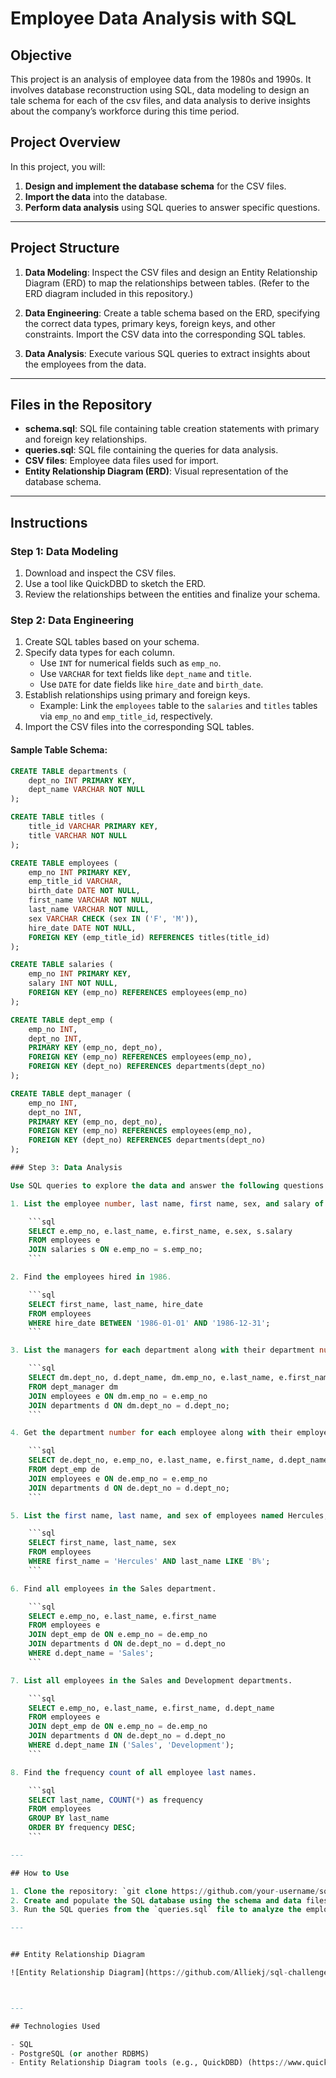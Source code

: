 # Employee Data Analysis with SQL

## Objective

This project is an analysis of employee data from the 1980s and 1990s. It involves database reconstruction using SQL, data modeling to design an tale schema for each of the csv files, and data analysis to derive insights about the company’s workforce during this time period.

## Project Overview

In this project, you will:

1. **Design and implement the database schema** for the CSV files.
2. **Import the data** into the database.
3. **Perform data analysis** using SQL queries to answer specific questions.

---

## Project Structure

1. **Data Modeling**: Inspect the CSV files and design an Entity Relationship Diagram (ERD) to map the relationships between tables. (Refer to the ERD diagram included in this repository.)

2. **Data Engineering**: Create a table schema based on the ERD, specifying the correct data types, primary keys, foreign keys, and other constraints. Import the CSV data into the corresponding SQL tables.

3. **Data Analysis**: Execute various SQL queries to extract insights about the employees from the data.

---

## Files in the Repository

- **schema.sql**: SQL file containing table creation statements with primary and foreign key relationships.
- **queries.sql**: SQL file containing the queries for data analysis.
- **CSV files**: Employee data files used for import.
- **Entity Relationship Diagram (ERD)**: Visual representation of the database schema.

---

## Instructions

### Step 1: Data Modeling

1. Download and inspect the CSV files.
2. Use a tool like QuickDBD to sketch the ERD.
3. Review the relationships between the entities and finalize your schema.

### Step 2: Data Engineering

1. Create SQL tables based on your schema.
2. Specify data types for each column.
   - Use `INT` for numerical fields such as `emp_no`.
   - Use `VARCHAR` for text fields like `dept_name` and `title`.
   - Use `DATE` for date fields like `hire_date` and `birth_date`.
3. Establish relationships using primary and foreign keys.
   - Example: Link the `employees` table to the `salaries` and `titles` tables via `emp_no` and `emp_title_id`, respectively.
4. Import the CSV files into the corresponding SQL tables.

#### Sample Table Schema:

```sql
CREATE TABLE departments (
    dept_no INT PRIMARY KEY,
    dept_name VARCHAR NOT NULL
);

CREATE TABLE titles (
    title_id VARCHAR PRIMARY KEY,
    title VARCHAR NOT NULL
);

CREATE TABLE employees (
    emp_no INT PRIMARY KEY,
    emp_title_id VARCHAR,
    birth_date DATE NOT NULL,
    first_name VARCHAR NOT NULL,
    last_name VARCHAR NOT NULL,
    sex VARCHAR CHECK (sex IN ('F', 'M')),
    hire_date DATE NOT NULL,
    FOREIGN KEY (emp_title_id) REFERENCES titles(title_id)
);

CREATE TABLE salaries (
    emp_no INT PRIMARY KEY,
    salary INT NOT NULL,
    FOREIGN KEY (emp_no) REFERENCES employees(emp_no)
);

CREATE TABLE dept_emp (
    emp_no INT,
    dept_no INT,
    PRIMARY KEY (emp_no, dept_no),
    FOREIGN KEY (emp_no) REFERENCES employees(emp_no),
    FOREIGN KEY (dept_no) REFERENCES departments(dept_no)
);

CREATE TABLE dept_manager (
    emp_no INT,
    dept_no INT,
    PRIMARY KEY (emp_no, dept_no),
    FOREIGN KEY (emp_no) REFERENCES employees(emp_no),
    FOREIGN KEY (dept_no) REFERENCES departments(dept_no)
);

### Step 3: Data Analysis

Use SQL queries to explore the data and answer the following questions:

1. List the employee number, last name, first name, sex, and salary of each employee.

    ```sql
    SELECT e.emp_no, e.last_name, e.first_name, e.sex, s.salary
    FROM employees e
    JOIN salaries s ON e.emp_no = s.emp_no;
    ```

2. Find the employees hired in 1986.

    ```sql
    SELECT first_name, last_name, hire_date
    FROM employees
    WHERE hire_date BETWEEN '1986-01-01' AND '1986-12-31';
    ```

3. List the managers for each department along with their department number, department name, employee number, last name, and first name.

    ```sql
    SELECT dm.dept_no, d.dept_name, dm.emp_no, e.last_name, e.first_name
    FROM dept_manager dm
    JOIN employees e ON dm.emp_no = e.emp_no
    JOIN departments d ON dm.dept_no = d.dept_no;
    ```

4. Get the department number for each employee along with their employee number, last name, first name, and department name.

    ```sql
    SELECT de.dept_no, e.emp_no, e.last_name, e.first_name, d.dept_name
    FROM dept_emp de
    JOIN employees e ON de.emp_no = e.emp_no
    JOIN departments d ON de.dept_no = d.dept_no;
    ```

5. List the first name, last name, and sex of employees named Hercules, whose last name begins with 'B'.

    ```sql
    SELECT first_name, last_name, sex
    FROM employees
    WHERE first_name = 'Hercules' AND last_name LIKE 'B%';
    ```

6. Find all employees in the Sales department.

    ```sql
    SELECT e.emp_no, e.last_name, e.first_name
    FROM employees e
    JOIN dept_emp de ON e.emp_no = de.emp_no
    JOIN departments d ON de.dept_no = d.dept_no
    WHERE d.dept_name = 'Sales';
    ```

7. List all employees in the Sales and Development departments.

    ```sql
    SELECT e.emp_no, e.last_name, e.first_name, d.dept_name
    FROM employees e
    JOIN dept_emp de ON e.emp_no = de.emp_no
    JOIN departments d ON de.dept_no = d.dept_no
    WHERE d.dept_name IN ('Sales', 'Development');
    ```

8. Find the frequency count of all employee last names.

    ```sql
    SELECT last_name, COUNT(*) as frequency
    FROM employees
    GROUP BY last_name
    ORDER BY frequency DESC;
    ```

---

## How to Use

1. Clone the repository: `git clone https://github.com/your-username/sql-challenge.git`
2. Create and populate the SQL database using the schema and data files.
3. Run the SQL queries from the `queries.sql` file to analyze the employee data.

---


## Entity Relationship Diagram

![Entity Relationship Diagram](https://github.com/Alliekj/sql-challenge/raw/main/EmployeeSQL/Analysis/QuickDBD-export.png)



---

## Technologies Used

- SQL
- PostgreSQL (or another RDBMS)
- Entity Relationship Diagram tools (e.g., QuickDBD) (https://www.quickdatabasediagrams.com/) 


